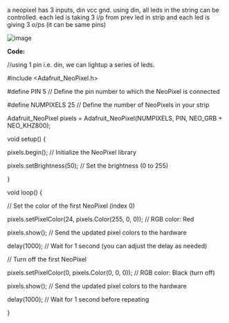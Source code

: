 a neopixel has 3 inputs, din vcc gnd. 
using din, all leds in the string can be controlled.
each led is taking 3 i/p from prev led in strip and each led is giving 3 o/ps (it can be same pins)

![image](https://github.com/AsraniSanjana/PDL_winternship/assets/109857762/1d1ad002-ca09-487a-a418-2e457313ffe5)

**Code:**

//using 1 pin i.e. din, we can lightup a series of leds.

#include <Adafruit_NeoPixel.h>

#define PIN            5 // Define the pin number to which the NeoPixel is connected

#define NUMPIXELS      25  // Define the number of NeoPixels in your strip

Adafruit_NeoPixel pixels = Adafruit_NeoPixel(NUMPIXELS, PIN, NEO_GRB + NEO_KHZ800);

void setup() {

  pixels.begin();  // Initialize the NeoPixel library
  
  pixels.setBrightness(50);  // Set the brightness (0 to 255)
  
}

void loop() {

  // Set the color of the first NeoPixel (index 0)
  
  pixels.setPixelColor(24, pixels.Color(255, 0, 0));  // RGB color: Red
  
  pixels.show();  // Send the updated pixel colors to the hardware
  
  delay(1000);    // Wait for 1 second (you can adjust the delay as needed)

  // Turn off the first NeoPixel
  
  pixels.setPixelColor(0, pixels.Color(0, 0, 0));  // RGB color: Black (turn off)
  
  pixels.show();  // Send the updated pixel colors to the hardware
  
  delay(1000);    // Wait for 1 second before repeating
  
}

